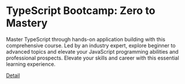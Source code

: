 # TypeScript Bootcamp: Zero to Mastery

Master TypeScript through hands-on application building with this comprehensive course. Led by an industry expert, explore beginner to advanced topics and elevate your JavaScript programming abilities and professional prospects. Elevate your skills and career with this essential learning experience. 

[Detail](https://eduitfree.com/courses/typescript-bootcamp-zero-to-mastery)